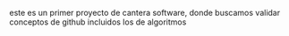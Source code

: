 este es un primer proyecto de cantera software, donde buscamos validar conceptos
de github incluidos los de algoritmos

